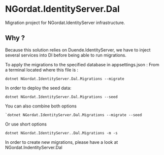 # NGordat.IdentityServer.Dal

Migration project for NGordat.IdentityServer infrastructure.

## Why ?

Because this solution relies on Duende.IdentityServer, we have to inject several services into DI before being able to run migrations.

To apply the migrations to the specified database in appsettings.json :
From a terminal located where this file is :
```
dotnet NGordat.IdentityServer.Dal.Migrations --migrate
```

In order to deploy the seed data:
```
dotnet NGordat.IdentityServer.Dal.Migrations --seed
```

You can also combine both options
```
`dotnet NGordat.IdentityServer.Dal.Migrations --migrate --seed
```
Or use short options
```
dotnet NGordat.IdentityServer..Dal.Migrations -m -s
```

In order to create new migrations, please have a look at NGordat.IndentityServer.Dal